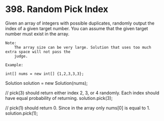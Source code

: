 # 398. Random Pick Index

Given an array of integers with possible duplicates, randomly output the index of a given
        target number. You can assume that the given target number must exist in the array.

    Note:
        The array size can be very large. Solution that uses too much extra space will not pass the
        judge.

    Example:

    int[] nums = new int[] {1,2,3,3,3};
Solution solution = new Solution(nums);

// pick(3) should return either index 2, 3, or 4 randomly. Each index should have equal probability of returning.
solution.pick(3);

// pick(1) should return 0. Since in the array only nums[0] is equal to 1.
solution.pick(1);